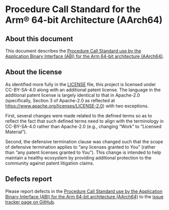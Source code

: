 # Procedure Call Standard for the Arm® 64-bit Architecture (AArch64)


## About this document

This document describes the [Procedure Call Standard use by the
Application Binary Interface (ABI) for the Arm 64-bit
architecture (AArch64)](aapcs64.rst).

## About the license

As identified more fully in the [LICENSE](LICENSE) file, this project
is licensed under CC-BY-SA-4.0 along with an additional patent
license.  The language in the additional patent license is largely
identical to that in Apache-2.0 (specifically, Section 3 of Apache-2.0
as reflected at https://www.apache.org/licenses/LICENSE-2.0) with two
exceptions.

First, several changes were made related to the defined terms so as to
reflect the fact that such defined terms need to align with the
terminology in CC-BY-SA-4.0 rather than Apache-2.0 (e.g., changing
“Work” to “Licensed Material”).

Second, the defensive termination clause was changed such that the
scope of defensive termination applies to “any licenses granted to
You” (rather than “any patent licenses granted to You”).  This change
is intended to help maintain a healthy ecosystem by providing
additional protection to the community against patent litigation
claims.

## Defects report

Please report defects in the [Procedure Call Standard use by the
Application Binary Interface (ABI) for the Arm 64-bit architecture
(AArch64)](aapcs64.rst) to the [issue tracker page on
GitHub](https://github.com/ARM-software/software-standards/issues).
